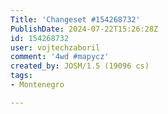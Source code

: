 ```yaml
---
Title: 'Changeset #154268732'
PublishDate: 2024-07-22T15:26:28Z
id: 154268732
user: vojtechzaboril
comment: '4wd #mapycz'
created_by: JOSM/1.5 (19096 cs)
tags:
- Montenegro

---
```

